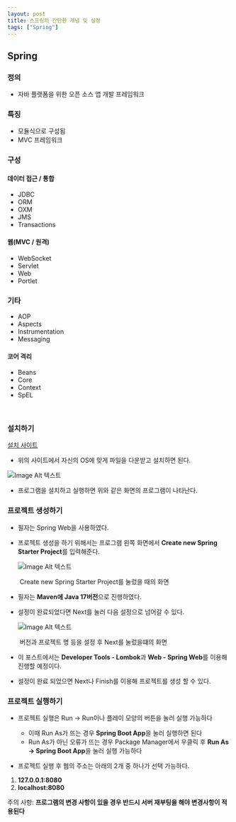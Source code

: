 ```yaml
---
layout: post
title: 스프링의 간단한 개념 및 설정
tags: ["Spring"]
---
```


## Spring

### 정의

- 자바 플랫폼을 위한 오픈 소스 앱 개발 프레임워크

### 특징

- 모듈식으로 구성됨
- MVC 프레임워크

### 구성

#### 데이터 접근 /  통합

- JDBC
- ORM
- OXM
- JMS
- Transactions

#### 웹(MVC / 원격)

- WebSocket
- Servlet
- Web
- Portlet

### 기타

- AOP
- Aspects
- Instrumentation
- Messaging

#### 코어 격리

- Beans
- Core
- Context
- SpEL

<br>

### 설치하기

<p><a href="https://spring.io/tools">설치 사이트</a></p>

- 위의 사이트에서 자신의 OS에 맞게 파일을 다운받고 설치하면 된다.

![Image Alt 텍스트]({{link}}/assets/img/Spring/1nd/Main_Screen.png )

- 프로그램을 설치하고 실행하면 위와 같은 화면의 프로그램이 나타난다.

### 프로젝트 생성하기

- 필자는 Spring Web을 사용하였다.

- 프로젝트 생성을 하기 위해서는 프로그램 왼쪽 화면에서 **Create new Spring Starter Project**를 입력해준다.

  ![Image Alt 텍스트]({{link}}/assets/img/Spring/1nd/Starter_Pr.png)

  ​				Create new Spring Starter Project를 눌렀을 때의 화면

- 필자는 **Maven에 Java 17버전**으로 진행하였다.

- 설정이 완료되었다면 Next를 눌러 다음 설정으로 넘어갈 수 있다.

  ![Image Alt 텍스트]({{link}}/assets/img/Spring/1nd/dependencies_selection.png )

  ​				버전과 프로젝트 명 등을 설정 후 Next를 눌렀을떄의 화면

- 이 포스트에서는 **Developer Tools - Lombok**과 **Web - Spring Web**를 이용해 진행할 예정이다.
- 설정이 완료 되었으면 Next나 Finish를 이용해 프로젝트를 생성 할 수 있다.

### 프로젝트 실행하기

- 프로젝트 실행은 Run -> Run이나 플레이 모양의 버튼을 눌러 실행 가능하다
  - 이때 Run As가 뜨는 경우 **Spring Boot App**을 눌러 실행하면 된다
  - Run As가 아닌 오류가 뜨는 경우 Package Manager에서 우클릭 후  **Run As -> Spring Boot App**을 눌러 실행 가능하다

- 프로젝트 실행 후 웹의 주소는 아래의 2개 중 하나가 선택 가능하다.

1) **127.0.0.1:8080**
2) **localhost:8080**

주의 사항: **프로그램의 변경 사항이 있을 경우 반드시 서버 재부팅을 해야 변경사항이 적용된다**